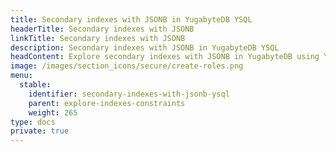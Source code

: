 ```yaml
---
title: Secondary indexes with JSONB in YugabyteDB YSQL
headerTitle: Secondary indexes with JSONB
linkTitle: Secondary indexes with JSONB
description: Secondary indexes with JSONB in YugabyteDB YSQL
headContent: Explore secondary indexes with JSONB in YugabyteDB using YSQL
image: /images/section_icons/secure/create-roles.png
menu:
  stable:
    identifier: secondary-indexes-with-jsonb-ysql
    parent: explore-indexes-constraints
    weight: 265
type: docs
private: true
---
```

<!-- Page DISABLED for lack of content -->
